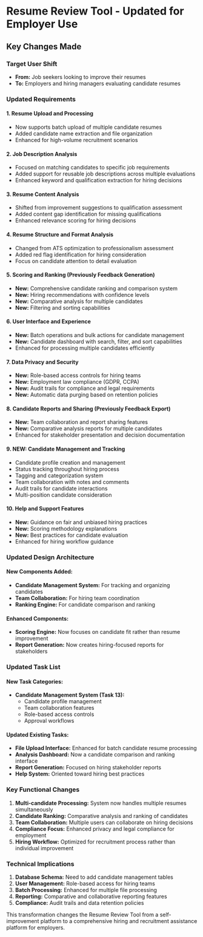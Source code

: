 # Resume Review Tool - Updated for Employer Use

## Key Changes Made

### Target User Shift
- **From:** Job seekers looking to improve their resumes
- **To:** Employers and hiring managers evaluating candidate resumes

### Updated Requirements

#### 1. Resume Upload and Processing
- Now supports batch upload of multiple candidate resumes
- Added candidate name extraction and file organization
- Enhanced for high-volume recruitment scenarios

#### 2. Job Description Analysis
- Focused on matching candidates to specific job requirements
- Added support for reusable job descriptions across multiple evaluations
- Enhanced keyword and qualification extraction for hiring decisions

#### 3. Resume Content Analysis
- Shifted from improvement suggestions to qualification assessment
- Added content gap identification for missing qualifications
- Enhanced relevance scoring for hiring decisions

#### 4. Resume Structure and Format Analysis
- Changed from ATS optimization to professionalism assessment
- Added red flag identification for hiring consideration
- Focus on candidate attention to detail evaluation

#### 5. Scoring and Ranking (Previously Feedback Generation)
- **New:** Comprehensive candidate ranking and comparison system
- **New:** Hiring recommendations with confidence levels
- **New:** Comparative analysis for multiple candidates
- **New:** Filtering and sorting capabilities

#### 6. User Interface and Experience
- **New:** Batch operations and bulk actions for candidate management
- **New:** Candidate dashboard with search, filter, and sort capabilities
- Enhanced for processing multiple candidates efficiently

#### 7. Data Privacy and Security
- **New:** Role-based access controls for hiring teams
- **New:** Employment law compliance (GDPR, CCPA)
- **New:** Audit trails for compliance and legal requirements
- **New:** Automatic data purging based on retention policies

#### 8. Candidate Reports and Sharing (Previously Feedback Export)
- **New:** Team collaboration and report sharing features
- **New:** Comparative analysis reports for multiple candidates
- Enhanced for stakeholder presentation and decision documentation

#### 9. **NEW:** Candidate Management and Tracking
- Candidate profile creation and management
- Status tracking throughout hiring process
- Tagging and categorization system
- Team collaboration with notes and comments
- Audit trails for candidate interactions
- Multi-position candidate consideration

#### 10. Help and Support Features
- **New:** Guidance on fair and unbiased hiring practices
- **New:** Scoring methodology explanations
- **New:** Best practices for candidate evaluation
- Enhanced for hiring workflow guidance

### Updated Design Architecture

#### New Components Added:
- **Candidate Management System:** For tracking and organizing candidates
- **Team Collaboration:** For hiring team coordination
- **Ranking Engine:** For candidate comparison and ranking

#### Enhanced Components:
- **Scoring Engine:** Now focuses on candidate fit rather than resume improvement
- **Report Generation:** Now creates hiring-focused reports for stakeholders

### Updated Task List

#### New Task Categories:
- **Candidate Management System (Task 13):**
  - Candidate profile management
  - Team collaboration features
  - Role-based access controls
  - Approval workflows

#### Updated Existing Tasks:
- **File Upload Interface:** Enhanced for batch candidate resume processing
- **Analysis Dashboard:** Now a candidate comparison and ranking interface
- **Report Generation:** Focused on hiring stakeholder reports
- **Help System:** Oriented toward hiring best practices

### Key Functional Changes

1. **Multi-candidate Processing:** System now handles multiple resumes simultaneously
2. **Candidate Ranking:** Comparative analysis and ranking of candidates
3. **Team Collaboration:** Multiple users can collaborate on hiring decisions
4. **Compliance Focus:** Enhanced privacy and legal compliance for employment
5. **Hiring Workflow:** Optimized for recruitment process rather than individual improvement

### Technical Implications

1. **Database Schema:** Need to add candidate management tables
2. **User Management:** Role-based access for hiring teams
3. **Batch Processing:** Enhanced for multiple file processing
4. **Reporting:** Comparative and collaborative reporting features
5. **Compliance:** Audit trails and data retention policies

This transformation changes the Resume Review Tool from a self-improvement platform to a comprehensive hiring and recruitment assistance platform for employers.